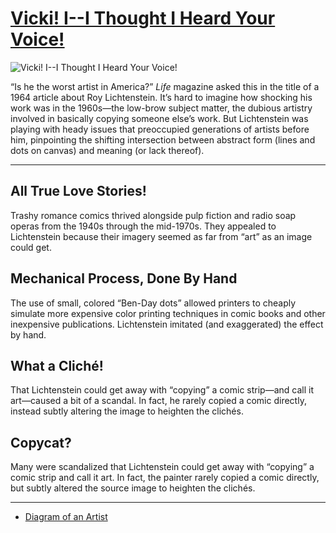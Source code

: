 # [Vicki! I--I Thought I Heard Your Voice!](http://artstories.artsmia.org/#/o/2606)
![Vicki! I--I Thought I Heard Your Voice!](http://api.artsmia.org/images/2606/large.jpg)

“Is he the worst artist in America?” *Life* magazine asked this in the title of a 1964 article about Roy Lichtenstein. It’s hard to imagine how shocking his work was in the 1960s—the low-brow subject matter, the dubious artistry involved in basically copying someone else’s work. But Lichtenstein was playing with heady issues that preoccupied generations of artists before him, pinpointing the shifting intersection between abstract form (lines and dots on canvas) and meaning (or lack thereof).

---

## All True Love Stories!

Trashy romance comics thrived alongside pulp fiction and radio soap operas from the 1940s through the mid-1970s. They appealed to Lichtenstein because their imagery seemed as far from “art” as an image could get.

## Mechanical Process, Done By Hand

The use of small, colored “Ben-Day dots” allowed printers to cheaply simulate more expensive color printing techniques in comic books and other inexpensive publications. Lichtenstein imitated (and exaggerated) the effect by hand.

## What a Cliché!

That Lichtenstein could get away with “copying” a comic strip—and call it art—caused a bit of a scandal. In fact, he rarely copied a comic directly, instead subtly altering the image to heighten the clichés.

## Copycat?

Many were scandalized that Lichtenstein could get away with “copying” a comic strip and call it art. In fact, the painter rarely copied a comic directly, but subtly altered the source image to heighten the clichés.

---

* [Diagram of an Artist](../stories/diagram-of-an-artist.md)
